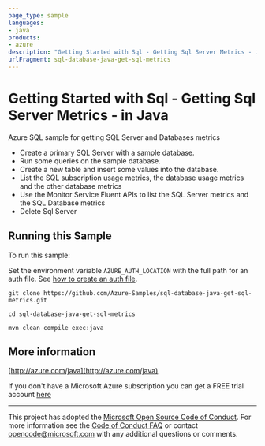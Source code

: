 ```yaml
---
page_type: sample
languages:
- java
products:
- azure
description: "Getting Started with Sql - Getting Sql Server Metrics - in Java"
urlFragment: sql-database-java-get-sql-metrics
---
```


# Getting Started with Sql - Getting Sql Server Metrics - in Java #


  Azure SQL sample for getting SQL Server and Databases metrics
   - Create a primary SQL Server with a sample database.
   - Run some queries on the sample database.
   - Create a new table and insert some values into the database.
   - List the SQL subscription usage metrics, the database usage metrics and the other database metrics
   - Use the Monitor Service Fluent APIs to list the SQL Server metrics and the SQL Database metrics
   - Delete Sql Server
 

## Running this Sample ##

To run this sample:

Set the environment variable `AZURE_AUTH_LOCATION` with the full path for an auth file. See [how to create an auth file](https://github.com/Azure/azure-libraries-for-java/blob/master/AUTH.md).

    git clone https://github.com/Azure-Samples/sql-database-java-get-sql-metrics.git

    cd sql-database-java-get-sql-metrics

    mvn clean compile exec:java

## More information ##

[http://azure.com/java](http://azure.com/java)

If you don't have a Microsoft Azure subscription you can get a FREE trial account [here](http://go.microsoft.com/fwlink/?LinkId=330212)

---

This project has adopted the [Microsoft Open Source Code of Conduct](https://opensource.microsoft.com/codeofconduct/). For more information see the [Code of Conduct FAQ](https://opensource.microsoft.com/codeofconduct/faq/) or contact [opencode@microsoft.com](mailto:opencode@microsoft.com) with any additional questions or comments.
